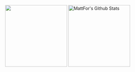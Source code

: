 <img align="center" height="200px" src="https://github-readme-stats.vercel.app/api/top-langs/?username=MattFor&langs_count=6&theme=dark&layout=compact" />
<img
    align="center"
    height="200px"
    src="https://github-readme-stats-git-masterrstaa-rickstaa.vercel.app/api?username=MattFor&show_icons=true&count_private=true&include_all_commits=true&line_height=25&theme=dark"
    alt="MattFor's Github Stats"
/>
